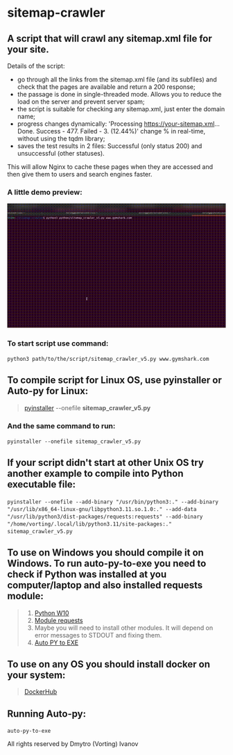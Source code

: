 # sitemap-crawler

## A script that will crawl any sitemap.xml file for your site.
Details of the script:

- go through all the links from the sitemap.xml file (and its subfiles) and check that the pages are available and return a 200 response;
- the passage is done in single-threaded mode. Allows you to reduce the load on the server and prevent server spam;
- the script is suitable for checking any sitemap.xml, just enter the domain name;
- progress changes dynamically: 'Processing https://your-sitemap.xml... Done. Success - 477. Failed - 3. (12.44%)' change % in real-time, without using the tqdm library;
- saves the test results in 2 files: Successful (only status 200) and unsuccessful (other statuses).
  
This will allow Nginx to cache these pages when they are accessed and then give them to users and search engines faster.

### A little demo preview:
![sitemap_demo](https://github.com/dmytroiva/sitemap-crawler/blob/dev/media/sitemap_progress_bar.gif)

### To start script use command:
`python3 path/to/the/script/sitemap_crawler_v5.py www.gymshark.com`

## To compile script for **Linux OS**, use **pyinstaller** or Auto-py for Linux:

> [pyinstaller](https://pyinstaller.org/en/stable/installation.html "to install hit the link") --onefile **sitemap_crawler_v5.py**

### And the same command to run:
`pyinstaller --onefile sitemap_crawler_v5.py`

## If your script didn't start at other Unix OS try another example to compile into Python executable file:

 `pyinstaller --onefile --add-binary "/usr/bin/python3:." --add-binary "/usr/lib/x86_64-linux-gnu/libpython3.11.so.1.0:." --add-data "/usr/lib/python3/dist-packages/requests:requests" --add-binary "/home/vorting/.local/lib/python3.11/site-packages:." sitemap_crawler_v5.py`
 
 ## To use on Windows you should compile it on Windows. To run auto-py-to-exe you need to check if Python was installed at you computer/laptop and also installed requests module:
> 1. [Python W10](https://www.digitalocean.com/community/tutorials/install-python-windows-10 "to install hit the link")
> 2. [Module requests](https://stackoverflow.com/questions/17309288/importerror-no-module-named-requests "to install hit the link")
> 3. Maybe you will need to install other modules. It will depend on error messages to STDOUT and fixing them.
> 4. [Auto PY to EXE](https://dev.to/eshleron/how-to-convert-py-to-exe-step-by-step-guide-3cfi "to install hit the link")

## To use on any OS you should install docker on your system:
> [DockerHub](https://hub.docker.com/r/vorting/crawler-image "to install visit the link")

## Running Auto-py:
`auto-py-to-exe`

All rights reserved by Dmytro (Vorting) Ivanov
